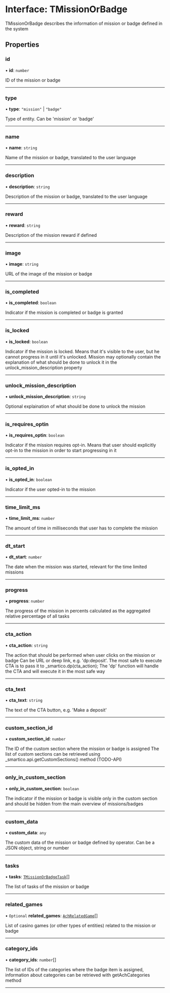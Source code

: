 # Interface: TMissionOrBadge

TMissionOrBadge describes the information of mission or badge defined in the system

## Properties

### id

• **id**: `number`

ID of the mission or badge

___

### type

• **type**: ``"mission"`` \| ``"badge"``

Type of entity. Can be 'mission' or 'badge'

___

### name

• **name**: `string`

Name of the mission or badge, translated to the user language

___

### description

• **description**: `string`

Description of the mission or badge, translated to the user language

___

### reward

• **reward**: `string`

Description of the mission reward if defined

___

### image

• **image**: `string`

URL of the image of the mission or badge

___

### is\_completed

• **is\_completed**: `boolean`

Indicator if the mission is completed or badge is granted

___

### is\_locked

• **is\_locked**: `boolean`

Indicator if the mission is locked. Means that it's visible to the user, but he cannot progress in it until it's unlocked.
Mission may optionally contain the explanation of what should be done to unlock it in the unlock_mission_description property

___

### unlock\_mission\_description

• **unlock\_mission\_description**: `string`

Optional explaination of what should be done to unlock the mission

___

### is\_requires\_optin

• **is\_requires\_optin**: `boolean`

Indicator if the mission requires opt-in. Means that user should explicitly opt-in to the mission in order to start progressing in it

___

### is\_opted\_in

• **is\_opted\_in**: `boolean`

Indicator if the user opted-in to the mission

___

### time\_limit\_ms

• **time\_limit\_ms**: `number`

The amount of time in milliseconds that user has to complete the mission

___

### dt\_start

• **dt\_start**: `number`

The date when the mission was started, relevant for the time limited missions

___

### progress

• **progress**: `number`

The progress of the mission in percents calculated as the aggregated relative percentage of all tasks

___

### cta\_action

• **cta\_action**: `string`

The action that should be performed when user clicks on the mission or badge
Can be URL or deep link, e.g. 'dp:deposit'. The most safe to execute CTA is to pass it to _smartico.dp(cta_action);
The 'dp' function will handle the CTA and will execute it in the most safe way

___

### cta\_text

• **cta\_text**: `string`

The text of the CTA button, e.g. 'Make a deposit'

___

### custom\_section\_id

• **custom\_section\_id**: `number`

The ID of the custom section where the mission or badge is assigned
The list of custom sections can be retrieved using _smartico.api.getCustomSections() method (TODO-API)

___

### only\_in\_custom\_section

• **only\_in\_custom\_section**: `boolean`

The indicator if the mission or badge is visible only in the custom section and should be hidden from the main overview of missions/badges

___

### custom\_data

• **custom\_data**: `any`

The custom data of the mission or badge defined by operator. Can be a JSON object, string or number

___

### tasks

• **tasks**: [`TMissionOrBadgeTask`](TMissionOrBadgeTask.md)[]

The list of tasks of the mission or badge

___

### related\_games

• `Optional` **related\_games**: [`AchRelatedGame`](AchRelatedGame.md)[]

List of casino games (or other types of entities) related to the mission or badge

___


### category\_ids

• **category\_ids**: `number`[]

The list of IDs of the categories where the badge item is assigned, information about categories can be retrieved with getAchCategories method

___
